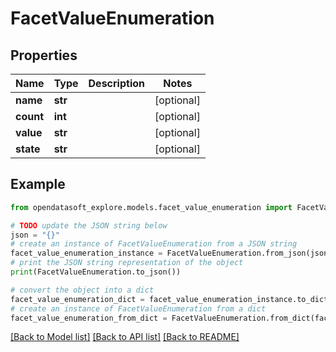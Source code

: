 # FacetValueEnumeration


## Properties

Name | Type | Description | Notes
------------ | ------------- | ------------- | -------------
**name** | **str** |  | [optional] 
**count** | **int** |  | [optional] 
**value** | **str** |  | [optional] 
**state** | **str** |  | [optional] 

## Example

```python
from opendatasoft_explore.models.facet_value_enumeration import FacetValueEnumeration

# TODO update the JSON string below
json = "{}"
# create an instance of FacetValueEnumeration from a JSON string
facet_value_enumeration_instance = FacetValueEnumeration.from_json(json)
# print the JSON string representation of the object
print(FacetValueEnumeration.to_json())

# convert the object into a dict
facet_value_enumeration_dict = facet_value_enumeration_instance.to_dict()
# create an instance of FacetValueEnumeration from a dict
facet_value_enumeration_from_dict = FacetValueEnumeration.from_dict(facet_value_enumeration_dict)
```
[[Back to Model list]](../README.md#documentation-for-models) [[Back to API list]](../README.md#documentation-for-api-endpoints) [[Back to README]](../README.md)


